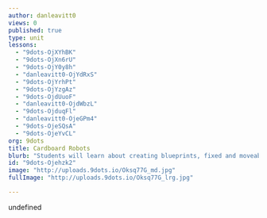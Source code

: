 ```yaml
---
author: danleavitt0
views: 0
published: true
type: unit
lessons: 
  - "9dots-OjXYhBK"
  - "9dots-OjXn6rU"
  - "9dots-OjY0y8h"
  - "danleavitt0-OjYdRxS"
  - "9dots-OjYrhPt"
  - "9dots-OjYzgAz"
  - "9dots-OjdUuoF"
  - "danleavitt0-OjdWbzL"
  - "9dots-OjduqFl"
  - "danleavitt0-OjeGPm4"
  - "9dots-OjeSQsA"
  - "9dots-OjeYvCL"
org: 9dots
title: Cardboard Robots
blurb: "Students will learn about creating blueprints, fixed and moveable parts, circuits, and budgeting through a hands on engineering project."
id: "9dots-Ojehzk2"
image: "http://uploads.9dots.io/Oksq77G_md.jpg"
fullImage: "http://uploads.9dots.io/Oksq77G_lrg.jpg"

---
```


undefined
